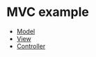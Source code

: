 # MVC example

 * [Model](https://github.com/csc301-fall2014/MVCExample/tree/model)
 * [View](https://github.com/csc301-fall2014/MVCExample/tree/view)
 * [Controller](https://github.com/csc301-fall2014/MVCExample/tree/controller)

